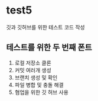 # test5
깃과 깃허브를 위한 테스트 코드 작성
## 테스트를 위한 두 번째 폰트
1. 로컬 저장소 클론
2. 커밋 여러개 생성
3. 브랜치 생성 및 확인
4. 파일 병합 및 충돌 해결
5. 혐업을 위한 깃 허브 사용
